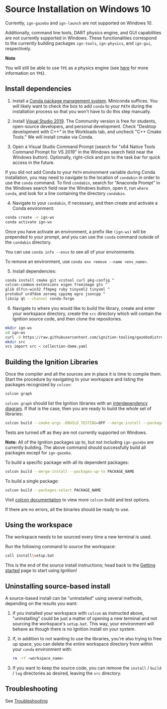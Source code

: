 # Source Installation on Windows 10

Currently, `ign-gazebo` and `ign-launch` are not supported on Windows 10.

Additionally, command line tools, DART physics engine, and GUI capabilities are
not currently supported in Windows. These functionalities correspond to the currently
building packages `ign-tools`, `ign-physics`, and `ign-gui`, respectively.

**Note**

You will still be able to use `TPE` as a physics engine
(see [here](https://ignitionrobotics.org/api/physics/2.2/physicsplugin.html) for more information on `TPE`).

## Install dependencies

1. Install a [Conda package management system](https://docs.conda.io/projects/conda/en/latest/user-guide/install/download.html).
   Miniconda suffices. You will likely want to check the box to add `conda` to your `PATH`
   during the installation process so that you won't have to do this step manually.

2. Install [Visual Studio 2019](https://visualstudio.microsoft.com/downloads/).
   The Community version is free for students, open-source developers, and personal
   development. Check "Desktop development with C++" in the Workloads tab,
   and uncheck "C++ Cmake Tools." We will install cmake via Conda.

3. Open a Visual Studio Command Prompt (search for "x64 Native Tools Command Prompt
   for VS 2019" in the Windows search field near the Windows button). Optionally,
   right-click and pin to the task bar for quick access in the future.

  If you did not add Conda to your `PATH` environment variable during Conda installation,
  you may need to navigate to the location of `condabin` in order to use the `conda` command.
  To find `condabin`, search for "Anaconda Prompt" in the Windows search field near the
  Windows button, open it, run `where conda`, and look for a line containing the directory `condabin`.

4. Navigate to your `condabin`, if necessary, and then create and activate a Conda environment:
  ```bash
  conda create -n ign-ws
  conda activate ign-ws
  ```

  Once you have activate an environment, a prefix like `(ign-ws)` will be prepended to
  your prompt, and you can use the `conda` command outside of the `condabin` directory.

  You can use `conda info --envs` to see all of your environments.

  To remove an environment, use `conda env remove --name <env_name>`.

5. Install dependencies:

  ```bash
  conda install cmake git vcstool curl pkg-config ^
  colcon-common-extensions eigen freeimage gts ^
  glib dlfcn-win32 ffmpeg ruby tinyxml2 tinyxml ^
  protobuf urdfdom zeromq cppzmq ogre jsoncpp ^
  libzip qt --channel conda-forge
  ```

6. Navigate to where you would like to build the library, create and enter your workspace directory,
   create the `src` directory which will contain the Ignition source code, and then clone the repositories.
  ```bash
  mkdir ign-ws
  cd ign-ws
  curl -O https://raw.githubusercontent.com/ignition-tooling/gazebodistro/master/collection-dome.yaml
  mkdir src
  vcs import src < collection-dome.yaml
  ```

## Building the Ignition Libraries

Once the compiler and all the sources are in place it is time to compile them.
Start the procedure by navigating to your workspace and listing the packages
recognized by `colcon`:

```bash
colcon graph
```

`colcon graph` should list the Ignition libraries with an
[interdependency diagram](https://colcon.readthedocs.io/en/released/reference/verb/graph.html#example-output).
If that is the case, then you are ready to build the whole set of libraries:

```bash
colcon build --cmake-args -DBUILD_TESTING=OFF --merge-install --packages-up-to ignition-gazebo4
```
Tests are turned off as they are not currently supported on Windows.

**Note:** All of the Ignition packages up to, but not including `ign-gazebo`
are currently building.  The above command should successfully build all packages except for `ign-gazebo`.

To build a specific package with all its dependent packages:

```bash
colcon build --merge-install --packages-up-to PACKAGE_NAME
```

To build a single package:

```bash
colcon build --packages-select PACKAGE_NAME
```

Visit [colcon documentation](https://colcon.readthedocs.io/en/released/#) to view more `colcon` build and test options.

If there are no errors, all the binaries should be ready to use.

## Using the workspace

The workspace needs to be sourced every time a new terminal is used.

Run the following command to source the workspace:

```bash
call install\setup.bat
```

This is the end of the source install instructions; head back to the [Getting started](/docs/all/getstarted)
page to start using Ignition!

## Uninstalling source-based install

A source-based install can be "uninstalled" using several methods, depending on
the results you want:

  1. If you installed your workspace with `colcon` as instructed above, "uninstalling"
     could be just a matter of opening a new terminal and not sourcing the
     workspace's `setup.bat`. This way, your environment will behave as though
     there is no Ignition install on your system.

  2. If, in addition to not wanting to use the libraries, you're also trying to
     free up space, you can delete the entire workspace directory from within
     your `conda` environment with:

     ```bash
     rm -rf <workspace_name>
     ```

  3. If you want to keep the source code, you can remove the
     `install` / `build` / `log` directories as desired, leaving the `src` directory.

## Troubleshooting

See [Troubleshooting](/docs/dome/troubleshooting#windows)
